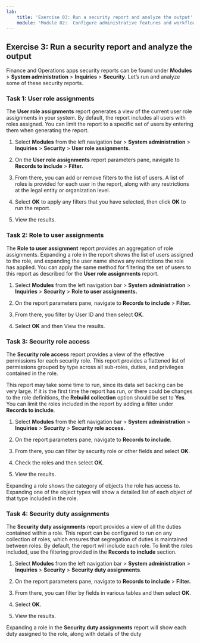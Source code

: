 ```yaml
---
lab:
    title: 'Exercise 03: Run a security report and analyze the output'
    module: 'Module 02:  Configure administrative features and workflows'
---
```

## Exercise 3: Run a security report and analyze the output

Finance and Operations apps security reports can be found under **Modules** > **System administration** > **Inquiries** > **Security**. Let’s run and analyze some of these security reports.

### Task 1: User role assignments

The **User role assignments** report generates a view of the current user role assignments in your system. By default, the report includes all users with roles assigned. You can limit the report to a specific set of users by entering them when generating the report.

1. Select **Modules** from the left navigation bar > **System administration** > **Inquiries** > **Security** > **User role assignments**.

2. On the **User role assignments** report parameters pane, navigate to **Records to include** > **Filter.**

3. From there, you can add or remove filters to the list of users. A list of roles is provided for each user in the report, along with any restrictions at the legal entity or organization level.

4. Select **OK** to apply any filters that you have selected, then click **OK** to run the report.

5. View the results.


### Task 2: Role to user assignments

The **Role to user assignment** report provides an aggregation of role assignments. Expanding a role in the report shows the list of users assigned to the role, and expanding the user name shows any restrictions the role has applied. You can apply the same method for filtering the set of users to this report as described for the **User role assignments** report.

1. Select **Modules** from the left navigation bar > **System administration** > **Inquiries** > **Security** > **Role to user assignments.**

2. On the report parameters pane, navigate to **Records to include** > **Filter.**

3. From there, you filter by User ID and then select **OK**.

4. Select **OK** and then View the results.

### Task 3: Security role access

The **Security role access** report provides a view of the effective permissions for each security role. This report provides a flattened list of permissions grouped by type across all sub-roles, duties, and privileges contained in the role.

This report may take some time to run, since its data set backing can be very large. If it is the first time the report has run, or there could be changes to the role definitions, the **Rebuild collection** option should be set to **Yes**. You can limit the roles included in the report by adding a filter under **Records to include**.

1. Select **Modules** from the left navigation bar > **System administration** > **Inquiries** > **Security** > **Security role access.**

2. On the report parameters pane, navigate to **Records to include**.

3. From there, you can filter by security role or other fields and select **OK**.

4. Check the roles and then select **OK**.

5. View the results.

Expanding a role shows the category of objects the role has access to. Expanding one of the object types will show a detailed list of each object of that type included in the role.


### Task 4: Security duty assignments

The **Security duty assignments** report provides a view of all the duties contained within a role. This report can be configured to run on any collection of roles, which ensures that segregation of duties is maintained between roles. By default, the report will include each role. To limit the roles included, use the filtering provided in the **Records to include** section.

1. Select **Modules** from the left navigation bar > **System administration** > **Inquiries** > **Security** > **Security duty assignments**.

2. On the report parameters pane, navigate to **Records to include** > **Filter.**

3. From there, you can filter by fields in various tables and then select **OK**.

4. Select **OK**.

5. View the results.

Expanding a role in the **Security duty assignments** report will show each duty assigned to the role, along with details of the duty

